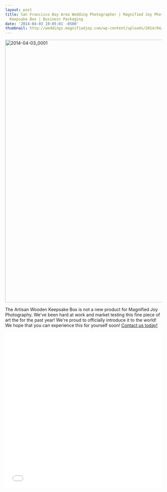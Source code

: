 ```yaml
---
layout: post
title: San Francisco Bay Area Wedding Photographer | Magnified Joy Photography Wooden
  Keepsake Box | Business Packaging
date: '2014-04-03 19:05:01 -0500'
thumbnail: http://weddings.magnifiedjoy.com/wp-content/uploads/2014/04/wood-box-feature-480x375.jpg
---
```

<p><img src="http://weddings.magnifiedjoy.com/wp-content/uploads/2014/04/2014-04-03_0001.jpg" alt="2014-04-03_0001" width="1500" height="844" class="alignnone size-full wp-image-5098" /></p>
<p>The Artisan Wooden Keepsake Box is not a new product for Magnified Joy Photography. We've been hard at work and market testing this fine piece of art the for the past year! We're proud to officially introduce it to the world! We hope that you can experience this for yourself soon! <a href="http://weddings.magnifiedjoy.com/contact/">Contact us today! </a> </p>
<p><iframe src="//player.vimeo.com/video/90562843" width=100% height="500" frameborder="0" webkitallowfullscreen mozallowfullscreen allowfullscreen></iframe></p>
